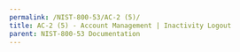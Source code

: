 ```yaml
---
permalink: /NIST-800-53/AC-2 (5)/
title: AC-2 (5) - Account Management | Inactivity Logout
parent: NIST-800-53 Documentation
---
```

